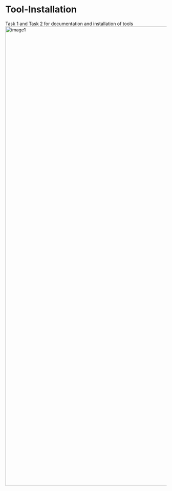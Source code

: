 # Tool-Installation
Task 1 and Task 2 for documentation and installation of tools
<img width="1748" height="1433" alt="image1" src="https://github.com/user-attachments/assets/3d722bf9-19e0-442d-943f-f2df45cc9829" />
